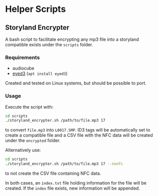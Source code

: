 # Helper Scripts

## Storyland Encrypter

A bash script to facilitate encrypting any mp3 file into a storyland compatible
exists under the `scripts` folder.

### Requirements

- audiocube
- [eyed3](https://eyed3.readthedocs.io/en/latest/) (`apt install eyed3`)

Created and tested on Linux systems, but should be possible to port.

### Usage

Execute the script with:

```bash
cd scripts
./storyland_encrypter.sh /path/to/file.mp3 17
```

to convert `file.mp3` into `L0017.SMP`. ID3 tags will be automatically set to
create a compatible file and a CSV file with the NFC data will be created under
the `encrypted` folder.


Alternatively use:

```bash
cd scripts
./storyland_encrypter.sh /path/to/file.mp3 17 --nonfc
```

to not create the CSV file containing NFC data.

In both cases, an `index.txt` file holding information for the file will be created.
If the `index` file exists, new information will be appended.

